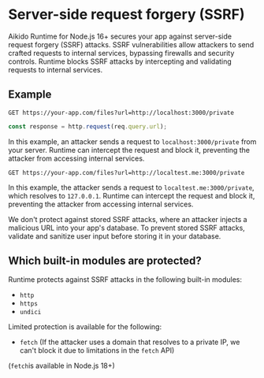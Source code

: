 # Server-side request forgery (SSRF)

Aikido Runtime for Node.js 16+ secures your app against server-side request forgery (SSRF) attacks. SSRF vulnerabilities allow attackers to send crafted requests to internal services, bypassing firewalls and security controls. Runtime blocks SSRF attacks by intercepting and validating requests to internal services.

## Example

```
GET https://your-app.com/files?url=http://localhost:3000/private
```

```js
const response = http.request(req.query.url);
```

In this example, an attacker sends a request to `localhost:3000/private` from your server. Runtime can intercept the request and block it, preventing the attacker from accessing internal services.

```
GET https://your-app.com/files?url=http://localtest.me:3000/private
```

In this example, the attacker sends a request to `localtest.me:3000/private`, which resolves to `127.0.0.1`. Runtime can intercept the request and block it, preventing the attacker from accessing internal services.

We don't protect against stored SSRF attacks, where an attacker injects a malicious URL into your app's database. To prevent stored SSRF attacks, validate and sanitize user input before storing it in your database.

## Which built-in modules are protected?

Runtime protects against SSRF attacks in the following built-in modules:
* `http`
* `https`
* `undici`

Limited protection is available for the following:
* `fetch` (If the attacker uses a domain that resolves to a private IP, we can't block it due to limitations in the `fetch` API)

(`fetch`is available in Node.js 18+)
